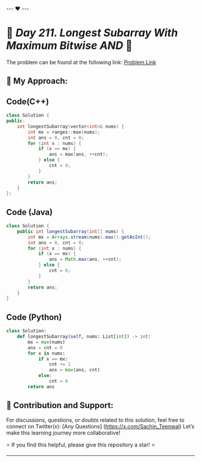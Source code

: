 --- ❤️ ---

# 🚀 _Day 211. Longest Subarray With Maximum Bitwise AND_ 🧠


The problem can be found at the following link: [Problem Link](https://leetcode.com/problems/longest-subarray-with-maximum-bitwise-and/description/)

## 🎯 **My Approach:**


## Code(C++)
```cpp
class Solution {
public:
    int longestSubarray(vector<int>& nums) {
        int mx = ranges::max(nums);
        int ans = 0, cnt = 0;
        for (int x : nums) {
            if (x == mx) {
                ans = max(ans, ++cnt);
            } else {
                cnt = 0;
            }
        }
        return ans;
    }
};
```

## Code (Java)

```java
class Solution {
    public int longestSubarray(int[] nums) {
        int mx = Arrays.stream(nums).max().getAsInt();
        int ans = 0, cnt = 0;
        for (int x : nums) {
            if (x == mx) {
                ans = Math.max(ans, ++cnt);
            } else {
                cnt = 0;
            }
        }
        return ans;
    }
}
```

## Code (Python)

```python
class Solution:
    def longestSubarray(self, nums: List[int]) -> int:
        mx = max(nums)
        ans = cnt = 0
        for x in nums:
            if x == mx:
                cnt += 1
                ans = max(ans, cnt)
            else:
                cnt = 0
        return ans
```



## 🎯 **Contribution and Support:**

For discussions, questions, or doubts related to this solution, feel free to connect on Twitter(x): [Any Questions] (https://x.com/Sachin_Teenwal) Let’s make this learning journey more collaborative!

⭐ If you find this helpful, please give this repository a star! ⭐

---
